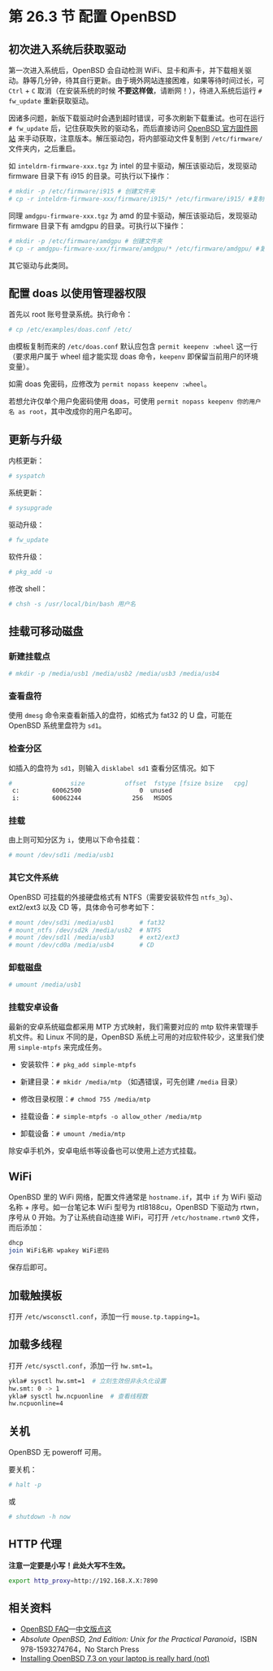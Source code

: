 # 第 26.3 节 配置 OpenBSD

## 初次进入系统后获取驱动

第一次进入系统后，OpenBSD 会自动检测 WiFi、显卡和声卡，并下载相关驱动。静等几分钟，待其自行更新。由于境外网站连接困难，如果等待时间过长，可 `Ctrl` + `C` 取消（在安装系统的时候 **不要这样做**，请断网！），待进入系统后运行 `# fw_update` 重新获取驱动。

因诸多问题，新版下载驱动时会遇到超时错误，可多次刷新下载重试。也可在运行 `# fw_update` 后，记住获取失败的驱动名，而后直接访问 [OpenBSD 官方固件网站](http://firmware.openbsd.org/firmware/) 来手动获取，注意版本。解压驱动包，将内部驱动文件复制到 `/etc/firmware/` 文件夹内，之后重启。

如 `inteldrm-firmware-xxx.tgz` 为 intel 的显卡驱动，解压该驱动后，发现驱动 firmware 目录下有 i915 的目录。可执行以下操作：

```sh
# mkdir -p /etc/firmware/i915 # 创建文件夹
# cp -r inteldrm-firmware-xxx/firmware/i915/* /etc/firmware/i915/ #复制驱动
```

同理 `amdgpu-firmware-xxx.tgz` 为 amd 的显卡驱动，解压该驱动后，发现驱动 firmware 目录下有 amdgpu 的目录。可执行以下操作：

```sh
# mkdir -p /etc/firmware/amdgpu # 创建文件夹
# cp -r amdgpu-firmware-xxx/firmware/amdgpu/* /etc/firmware/amdgpu/ #复制驱动
```

其它驱动与此类同。

## 配置 doas 以使用管理器权限

首先以 root 账号登录系统。执行命令：

```sh
# cp /etc/examples/doas.conf /etc/
```

由模板复制而来的 `/etc/doas.conf` 默认应包含 `permit keepenv :wheel` 这一行（要求用户属于 wheel 组才能实现 doas 命令，`keepenv` 即保留当前用户的环境变量）。

如需 doas 免密码，应修改为 `permit nopass keepenv :wheel`。

若想允许仅单个用户免密码使用 doas，可使用 `permit nopass keepenv 你的用户名 as root`，其中改成你的用户名即可。


## 更新与升级

内核更新：

```sh
# syspatch
```

系统更新：

```sh
# sysupgrade
```

驱动升级：

```sh
# fw_update
```

软件升级：

```sh
# pkg_add -u
```

修改 shell：

```sh
# chsh -s /usr/local/bin/bash 用户名
```


## 挂载可移动磁盘

### 新建挂载点

```sh
# mkdir -p /media/usb1 /media/usb2 /media/usb3 /media/usb4
```

### 查看盘符

使用 `dmesg` 命令来查看新插入的盘符，如格式为 fat32 的 U 盘，可能在 OpenBSD 系统里盘符为 `sd1`。

### 检查分区

如插入的盘符为 `sd1`，则输入 `disklabel sd1` 查看分区情况。如下

```sh
#                size           offset  fstype [fsize bsize   cpg]
 c:         60062500                0  unused
 i:         60062244              256   MSDOS
```

### 挂载

由上则可知分区为 `i`，使用以下命令挂载：

```sh
# mount /dev/sd1i /media/usb1
```

### 其它文件系统

OpenBSD 可挂载的外接硬盘格式有 NTFS（需要安装软件包 `ntfs_3g`）、ext2/ext3 以及 CD 等，具体命令可参考如下：

```sh
# mount /dev/sd3i /media/usb1       # fat32
# mount_ntfs /dev/sd2k /media/usb2  # NTFS
# mount /dev/sd1l /media/usb3       # ext2/ext3
# mount /dev/cd0a /media/usb4       # CD
```

### 卸载磁盘

```sh
# umount /media/usb1
```

### 挂载安卓设备

最新的安卓系统磁盘都采用 MTP 方式映射，我们需要对应的 mtp 软件来管理手机文件。和 Linux 不同的是，OpenBSD 系统上可用的对应软件较少，这里我们使用 `simple-mtpfs` 来完成任务。

- 安装软件：`# pkg_add simple-mtpfs`

- 新建目录：`# mkidr /media/mtp` （如遇错误，可先创建 `/media` 目录）

- 修改目录权限：`# chmod 755 /media/mtp`

- 挂载设备：`# simple-mtpfs -o allow_other /media/mtp`

- 卸载设备：`# umount /media/mtp`

除安卓手机外，安卓电纸书等设备也可以使用上述方式挂载。

## WiFi

OpenBSD 里的 WiFi 网络，配置文件通常是 `hostname.if`，其中 `if` 为 WiFi 驱动名称 + 序号。如一台笔记本 WiFi 型号为 rtl8188cu，OpenBSD 下驱动为 rtwn，序号从 0 开始。为了让系统自动连接 WiFi，可打开 `/etc/hostname.rtwn0` 文件，而后添加：

```sh
dhcp
join WiFi名称 wpakey WiFi密码
```

保存后即可。

## 加载触摸板

打开 `/etc/wsconsctl.conf`，添加一行 `mouse.tp.tapping=1`。

## 加载多线程

打开 `/etc/sysctl.conf`，添加一行 `hw.smt=1`。

```sh
ykla# sysctl hw.smt=1  # 立刻生效但非永久化设置
hw.smt: 0 -> 1
ykla# sysctl hw.ncpuonline  # 查看线程数
hw.ncpuonline=4
```

## 关机

OpenBSD 无 poweroff 可用。

要关机：

```sh
# halt -p
```

或

```sh
# shutdown -h now
```

## HTTP 代理

**注意一定要是小写！此处大写不生效。**

```sh
export http_proxy=http://192.168.X.X:7890
```

## 相关资料

- [OpenBSD FAQ](https://www.openbsd.org/faq/)—[中文版点这](https://openbsd-zh-association.github.io/docs-openbsd-zh/)
- *Absolute OpenBSD, 2nd Edition: Unix for the Practical Paranoid*，ISBN 978-1593274764，No Starch Press
- [Installing OpenBSD 7.3 on your laptop is really hard (not)](https://www.k58.uk/openbsd.html)

